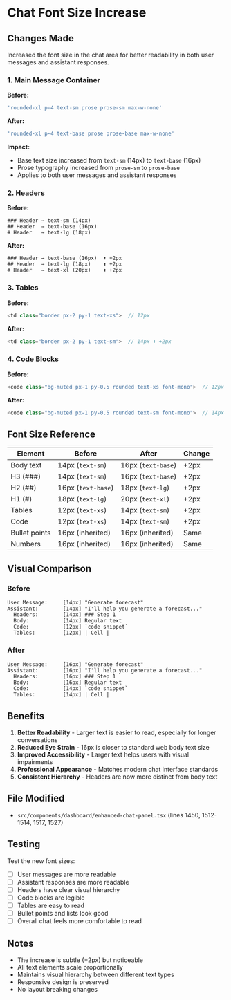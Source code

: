 # Chat Font Size Increase

## Changes Made

Increased the font size in the chat area for better readability in both user messages and assistant responses.

### 1. Main Message Container
**Before:**
```typescript
'rounded-xl p-4 text-sm prose prose-sm max-w-none'
```

**After:**
```typescript
'rounded-xl p-4 text-base prose prose-base max-w-none'
```

**Impact:**
- Base text size increased from `text-sm` (14px) to `text-base` (16px)
- Prose typography increased from `prose-sm` to `prose-base`
- Applies to both user messages and assistant responses

### 2. Headers
**Before:**
```
### Header → text-sm (14px)
## Header  → text-base (16px)
# Header   → text-lg (18px)
```

**After:**
```
### Header → text-base (16px)  ⬆️ +2px
## Header  → text-lg (18px)    ⬆️ +2px
# Header   → text-xl (20px)    ⬆️ +2px
```

### 3. Tables
**Before:**
```typescript
<td class="border px-2 py-1 text-xs">  // 12px
```

**After:**
```typescript
<td class="border px-2 py-1 text-sm">  // 14px ⬆️ +2px
```

### 4. Code Blocks
**Before:**
```typescript
<code class="bg-muted px-1 py-0.5 rounded text-xs font-mono">  // 12px
```

**After:**
```typescript
<code class="bg-muted px-1 py-0.5 rounded text-sm font-mono">  // 14px ⬆️ +2px
```

## Font Size Reference

| Element | Before | After | Change |
|---------|--------|-------|--------|
| Body text | 14px (`text-sm`) | 16px (`text-base`) | +2px |
| H3 (###) | 14px (`text-sm`) | 16px (`text-base`) | +2px |
| H2 (##) | 16px (`text-base`) | 18px (`text-lg`) | +2px |
| H1 (#) | 18px (`text-lg`) | 20px (`text-xl`) | +2px |
| Tables | 12px (`text-xs`) | 14px (`text-sm`) | +2px |
| Code | 12px (`text-xs`) | 14px (`text-sm`) | +2px |
| Bullet points | 16px (inherited) | 16px (inherited) | Same |
| Numbers | 16px (inherited) | 16px (inherited) | Same |

## Visual Comparison

### Before
```
User Message:     [14px] "Generate forecast"
Assistant:        [14px] "I'll help you generate a forecast..."
  Headers:        [14px] ### Step 1
  Body:           [14px] Regular text
  Code:           [12px] `code snippet`
  Tables:         [12px] | Cell |
```

### After
```
User Message:     [16px] "Generate forecast"
Assistant:        [16px] "I'll help you generate a forecast..."
  Headers:        [16px] ### Step 1
  Body:           [16px] Regular text
  Code:           [14px] `code snippet`
  Tables:         [14px] | Cell |
```

## Benefits

1. **Better Readability** - Larger text is easier to read, especially for longer conversations
2. **Reduced Eye Strain** - 16px is closer to standard web body text size
3. **Improved Accessibility** - Larger text helps users with visual impairments
4. **Professional Appearance** - Matches modern chat interface standards
5. **Consistent Hierarchy** - Headers are now more distinct from body text

## File Modified
- `src/components/dashboard/enhanced-chat-panel.tsx` (lines 1450, 1512-1514, 1517, 1527)

## Testing

Test the new font sizes:
- [ ] User messages are more readable
- [ ] Assistant responses are more readable
- [ ] Headers have clear visual hierarchy
- [ ] Code blocks are legible
- [ ] Tables are easy to read
- [ ] Bullet points and lists look good
- [ ] Overall chat feels more comfortable to read

## Notes

- The increase is subtle (+2px) but noticeable
- All text elements scale proportionally
- Maintains visual hierarchy between different text types
- Responsive design is preserved
- No layout breaking changes

